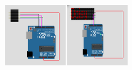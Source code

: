 <img src="https://github.com/yamunah96/LED_DOT-MATRIX/blob/main/circuit.PNG" width="200" height="200">
<img src="https://github.com/yamunah96/LED_DOT-MATRIX/blob/main/display.PNG" width="200" height="200">
